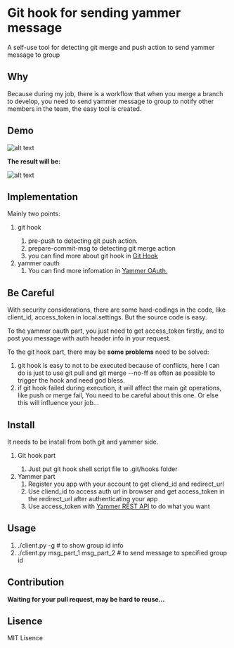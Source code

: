 Git hook for sending yammer message
=============================

A self-use tool for detecting git merge and push action to send yammer message to group


## Why
Because during my job, there is a workflow that when you merge a branch to develop, you need to send yammer message to group to notify other members in the team, the easy tool is created.

## Demo
![alt text][demo]

[demo]: https://raw2.github.com/hanks/yammer_git_hook/master/resources/demo.gif "demo"

**The result will be:**

![alt text][result]

[result]: https://raw2.github.com/hanks/yammer_git_hook/master/resources/result.png "result"

## Implementation
Mainly two points:

<ol>
  <li>git hook</li>
    <ol>
      <li>pre-push to detecting git push action.</li>
      <li>prepare-commit-msg to detecting git merge action</li>
      <li>you can find more about git hook in <a href="http://git-scm.com/book/en/Customizing-Git-Git-Hooks">Git Hook</a></li>
    </ol>
  <li>yammer oauth    
    <ol>
      <li>You can find more infomation in <a href="http://developer.yammer.com/authentication/">Yammer OAuth.</a></li>
  </li>
    </ol>
  </li>                
</ol>

## Be Careful
With security considerations, there are some hard-codings in the code, like client\_id, access\_token in local.settings. But the source code is easy. 

To the yammer oauth part, you just need to get access_token firstly, and to post you message with auth header info in your request.

To the git hook part, there may be **some problems** need to be solved:
<ol>
  <li>git hook is easy to not to be executed because of conflicts, here I can do is just to use git pull and git merge --no-ff as often as possible to trigger the hook and need god bless.</li>    
  <li>if git hook failed during execution, it will affect the main git operations, like push or merge fail, You need to be careful about this one. Or else this will influence your job...</li>
</ol>


## Install
It needs to be install from both git and yammer side.
<ol>
  <li>Git hook part</li>
    <ol>
      <li>Just put git hook shell script file to .git/hooks folder</li>
    </ol>
  <li>Yammer part      
    <ol>
      <li>Register you app with your account to get cliend_id and redirect_url</li>
      <li>Use cliend_id to access auth url in browser and get access_token in the redirect_url after authenticating your app</li>
      <li>Use access_token with <a href="http://developer.yammer.com/restapi/">Yammer REST API</a> to do what you want</li>
    </ol>
  </li>                
</ol>

## Usage
1. ./client.py -g # to show group id info<br />
2. ./client.py msg\_part\_1 msg\_part\_2 # to send message to specified group id

## Contribution
**Waiting for your pull request, may be hard to reuse...**

## Lisence
MIT Lisence
